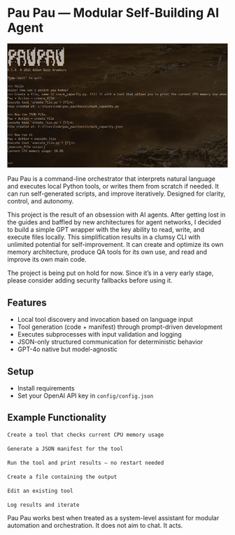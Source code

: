 # Pau Pau — Modular Self-Building AI Agent

![Grid](cover.png)

Pau Pau is a command-line orchestrator that interprets natural language and executes local Python tools, or writes them from scratch if needed. It can run self-generated scripts, and improve iteratively. Designed for clarity, control, and autonomy.

This project is the result of an obsession with AI agents. After getting lost in the guides and baffled by new architectures for agent networks, I decided to build a simple GPT wrapper with the key ability to read, write, and execute files locally. This simplification results in a clumsy CLI with unlimited potential for self-improvement. It can create and optimize its own memory architecture, produce QA tools for its own use, and read and improve its own main code.

The project is being put on hold for now. Since it’s in a very early stage, please consider adding security fallbacks before using it.

## Features

- Local tool discovery and invocation based on language input
- Tool generation (code + manifest) through prompt-driven development
- Executes subprocesses with input validation and logging
- JSON-only structured communication for deterministic behavior
- GPT-4o native but model-agnostic

## Setup

- Install requirements
- Set your OpenAI API key in `config/config.json`

## Example Functionality

    Create a tool that checks current CPU memory usage

    Generate a JSON manifest for the tool

    Run the tool and print results — no restart needed

    Create a file containing the output

    Edit an existing tool

    Log results and iterate

Pau Pau works best when treated as a system-level assistant for modular automation and orchestration. It does not aim to chat. It acts.
